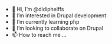 - 👋 Hi, I’m @didipheiffs
- 👀 I’m interested in Drupal development
- 🌱 I’m currently learning php
- 💞️ I’m looking to collaborate on Drupal
- 📫 How to reach me ...

<!---
didipheiffs/didipheiffs is a ✨ special ✨ repository because its `README.md` (this file) appears on your GitHub profile.
You can click the Preview link to take a look at your changes.
--->
